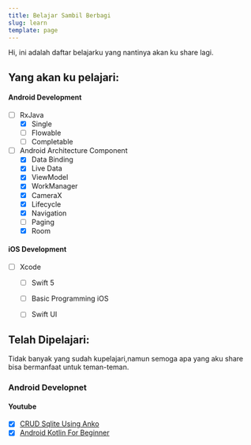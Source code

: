 ```yaml
---
title: Belajar Sambil Berbagi
slug: learn
template: page
---
```


Hi, ini adalah daftar belajarku yang nantinya akan ku share lagi. 

## Yang akan ku pelajari:

#### Android Development

- [ ] RxJava
  - [x] Single
  - [ ] Flowable
  - [ ] Completable
- [ ] Android Architecture Component
  - [x] Data Binding
  - [x] Live Data
  - [x] ViewModel
  - [x] WorkManager
  - [x] CameraX
  - [x] Lifecycle
  - [x] Navigation
  - [ ] Paging
  - [x] Room

#### iOS Development

- [ ] Xcode
  - [ ] Swift 5
  - [ ] Basic Programming iOS
  - [ ] Swift UI


## Telah Dipelajari:

Tidak banyak yang sudah kupelajari,namun semoga apa yang aku share bisa bermanfaat untuk teman-teman.

### Android Developnet

#### Youtube

- [x] [CRUD Sqlite Using Anko](https://www.youtube.com/playlist?list=PLoNv-2zK-dzGM0tzXg9GqNCqYn4SbKZiQ)
- [x] [Android Kotlin For Beginner](https://www.youtube.com/playlist?list=PLoNv-2zK-dzFXwOcizsWqMpTToU2stuMc)
